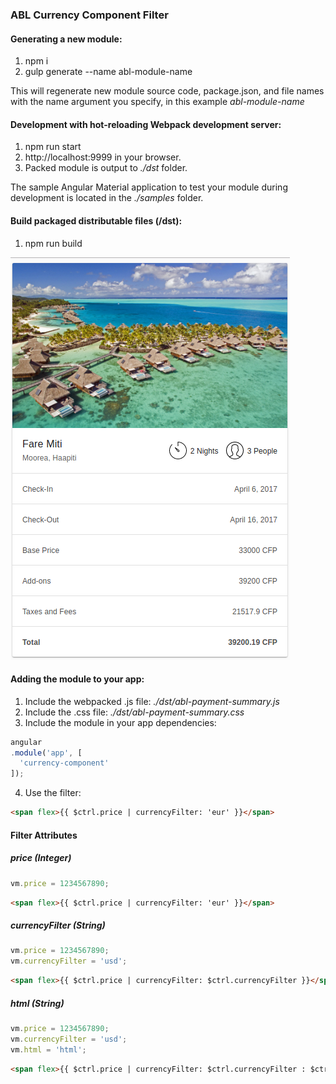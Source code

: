 ### ABL Currency Component Filter 

#### Generating a new module:
1. npm i
2. gulp generate --name abl-module-name

This will regenerate new module source code, package.json, and file names with the name argument you specify, in this example *abl-module-name*

#### Development with hot-reloading Webpack development server:
1. npm run start
2. http://localhost:9999 in your browser.
3. Packed module is output to *./dst* folder.

The sample Angular Material application to test your module during development is located in the *./samples* folder.

#### Build packaged distributable files (/dst):
1. npm run build

![screenshot](screen.png?raw=true)

#### Adding the module to your app:
1. Include the webpacked .js file: *./dst/abl-payment-summary.js*
2. Include the .css file: *./dst/abl-payment-summary.css*
3. Include the module in your app dependencies:
```javascript
angular
.module('app', [
  'currency-component'
]);
```
4. Use the filter:
```html
<span flex>{{ $ctrl.price | currencyFilter: 'eur' }}</span>
```
#### Filter Attributes

##### price (Integer)
```javascript
vm.price = 1234567890;
```
```html
<span flex>{{ $ctrl.price | currencyFilter: 'eur' }}</span>
```

##### currencyFilter (String)
```javascript
vm.price = 1234567890;
vm.currencyFilter = 'usd';
```
```html
<span flex>{{ $ctrl.price | currencyFilter: $ctrl.currencyFilter }}</span>
```


##### html (String)
```javascript
vm.price = 1234567890;
vm.currencyFilter = 'usd';
vm.html = 'html';
```
```html
<span flex>{{ $ctrl.price | currencyFilter: $ctrl.currencyFilter : $ctrl.html }}</span>
```

